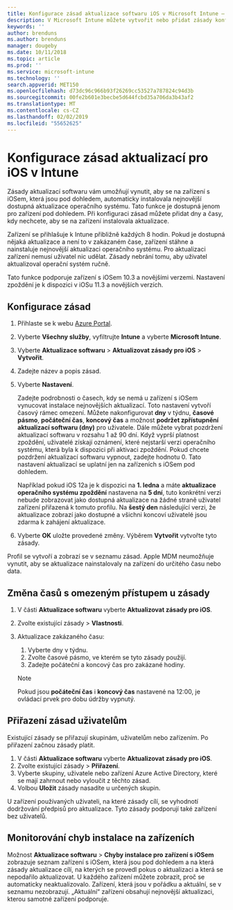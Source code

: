 ```yaml
---
title: Konfigurace zásad aktualizace softwaru iOS v Microsoft Intune – Azure | Microsoft Docs
description: V Microsoft Intune můžete vytvořit nebo přidat zásady konfigurace, které omezují, kdy se na zařízení s iOSem, která spravuje Intune nebo která jsou pod dohledem, mají automaticky instalovat aktualizace softwaru. Můžete zvolit datum a čas, kdy se aktualizace nemají instalovat. Můžete tyto zásady také přiřadit skupinám, uživatelům nebo zařízením a vyhledat případné chyby instalace.
keywords: ''
author: brenduns
ms.author: brenduns
manager: dougeby
ms.date: 10/11/2018
ms.topic: article
ms.prod: ''
ms.service: microsoft-intune
ms.technology: ''
search.appverid: MET150
ms.openlocfilehash: d73dc96c966b93f26269cc53527a787824c94d3b
ms.sourcegitcommit: 00fe2b601e3becbe5d644fcbd35a706da3b43af2
ms.translationtype: MT
ms.contentlocale: cs-CZ
ms.lasthandoff: 02/02/2019
ms.locfileid: "55652625"
---
```

# <a name="configure-ios-update-policies-in-intune"></a>Konfigurace zásad aktualizací pro iOS v Intune

Zásady aktualizací softwaru vám umožňují vynutit, aby se na zařízení s iOSem, která jsou pod dohledem, automaticky instalovala nejnovější dostupná aktualizace operačního systému. Tato funkce je dostupná jenom pro zařízení pod dohledem. Při konfiguraci zásad můžete přidat dny a časy, kdy nechcete, aby se na zařízení instalovala aktualizace. 

Zařízení se přihlašuje k Intune přibližně každých 8 hodin. Pokud je dostupná nějaká aktualizace a není to v zakázaném čase, zařízení stáhne a nainstaluje nejnovější aktualizaci operačního systému. Pro aktualizaci zařízení nemusí uživatel nic udělat. Zásady nebrání tomu, aby uživatel aktualizoval operační systém ručně.

Tato funkce podporuje zařízení s iOSem 10.3 a novějšími verzemi. Nastavení zpoždění je k dispozici v iOSu 11.3 a novějších verzích.

## <a name="configure-the-policy"></a>Konfigurace zásad
1. Přihlaste se k webu [Azure Portal](https://portal.azure.com).
2. Vyberte **Všechny služby**, vyfiltrujte **Intune** a vyberte **Microsoft Intune**.
3. Vyberte **Aktualizace softwaru** > **Aktualizovat zásady pro iOS** > **Vytvořit**.
4. Zadejte název a popis zásad.
5. Vyberte **Nastavení**. 

    Zadejte podrobnosti o časech, kdy se nemá u zařízení s iOSem vynucovat instalace nejnovějších aktualizací. Toto nastavení vytvoří časový rámec omezení. Můžete nakonfigurovat **dny** v týdnu, **časové pásmo**, **počáteční čas**, **koncový čas** a možnost **podržet zpřístupnění aktualizací softwaru (dny)** pro uživatele. Dále můžete vybrat pozdržení aktualizací softwaru v rozsahu 1 až 90 dní. Když vyprší platnost zpoždění, uživatelé získají oznámení, které nejstarší verzi operačního systému, která byla k dispozici při aktivaci zpoždění. Pokud chcete pozdržení aktualizací softwaru vypnout, zadejte hodnotu 0. Tato nastavení aktualizací se uplatní jen na zařízeních s iOSem pod dohledem.
  
    Například pokud iOS 12a je k dispozici na **1. ledna** a máte **aktualizace operačního systému zpoždění** nastavena na **5 dní**, tuto konkrétní verzi nebude zobrazovat jako dostupná aktualizace na žádné straně uživatel zařízení přiřazená k tomuto profilu. Na **šestý den** následující verzi, že aktualizace zobrazí jako dostupné a všichni koncoví uživatelé jsou zdarma k zahájení aktualizace.


6. Vyberte **OK** uložte provedené změny. Výběrem **Vytvořit** vytvořte tyto zásady.

Profil se vytvoří a zobrazí se v seznamu zásad. Apple MDM neumožňuje vynutit, aby se aktualizace nainstalovaly na zařízení do určitého času nebo data. 

## <a name="change-the-restricted-times-for-the-policy"></a>Změna časů s omezeným přístupem u zásady

1. V části **Aktualizace softwaru** vyberte **Aktualizovat zásady pro iOS**.
2. Zvolte existující zásady > **Vlastnosti**.
3. Aktualizace zakázaného času:
    
    1. Vyberte dny v týdnu.
    2. Zvolte časové pásmo, ve kterém se tyto zásady použijí.
    3. Zadejte počáteční a koncový čas pro zakázané hodiny.

    > [!NOTE]
    > Pokud jsou **počáteční čas** i **koncový čas** nastavené na 12:00, je ovládací prvek pro dobu údržby vypnutý.

## <a name="assign-the-policy-to-users"></a>Přiřazení zásad uživatelům

Existující zásady se přiřazují skupinám, uživatelům nebo zařízením. Po přiřazení začnou zásady platit.

1. V části **Aktualizace softwaru** vyberte **Aktualizovat zásady pro iOS**.
2. Zvolte existující zásady > **Přiřazení**. 
3. Vyberte skupiny, uživatele nebo zařízení Azure Active Directory, které se mají zahrnout nebo vyloučit z těchto zásad.
4. Volbou **Uložit** zásady nasadíte u určených skupin.

U zařízení používaných uživateli, na které zásady cílí, se vyhodnotí dodržování předpisů pro aktualizace. Tyto zásady podporují také zařízení bez uživatelů.

## <a name="monitor-device-installation-failures"></a>Monitorování chyb instalace na zařízeních
Možnost <!-- 1352223 -->
**Aktualizace softwaru** > **Chyby instalace pro zařízení s iOSem** zobrazuje seznam zařízení s iOSem, která jsou pod dohledem a na která zásady aktualizace cílí, na kterých se provedl pokus o aktualizaci a která se nepodařilo aktualizovat. U každého zařízení můžete zobrazit, proč se automaticky neaktualizovalo. Zařízení, která jsou v pořádku a aktuální, se v seznamu nezobrazují. „Aktuální“ zařízení obsahují nejnovější aktualizaci, kterou samotné zařízení podporuje.

